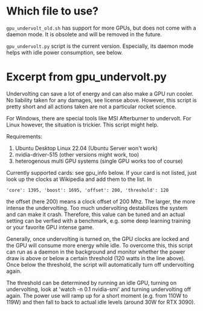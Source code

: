 # Which file to use?
`gpu_undervolt_old.sh` has support for more GPUs, but does not come with a
daemon mode. It is obsolete and will be removed in the future.

`gpu_undervolt.py` script is the current version. Especially, its daemon mode
helps with idle power consumption, see below.
# Excerpt from gpu_undervolt.py
Undervolting can save a lot of energy and can also make a GPU run cooler.
No liability taken for any damages, see license above. However, this script
is pretty short and all actions taken are not a particular rocket science.

For Windows, there are special tools like MSI Afterburner to undervolt. For
Linux however, the situation is trickier. This script might help.

Requirements:
1. Ubuntu Desktop Linux 22.04 (Ubuntu Server won't work)
2. nvidia-driver-515 (other versions might work, too)
3. heterogenous multi GPU systems (single GPU works too of course)

Currently supported cards: see gpu_info below. If your card is not listed,
just look up the clocks at Wikipedia and add them to the list. In

    'core': 1395, 'boost': 1695, 'offset': 200, 'threshold': 120

the offset (here 200) means a clock offset of 200 Mhz. The larger, the more
intense the undervolting. Too much undervolting destabilizes the system and
can make it crash. Therefore, this value can be tuned and an actual setting
can be verfied with a benchmark, e.g. some deep learning training or your
favorite GPU intense game.

Generally, once undervolting is turned on, the GPU clocks are locked and the
GPU will consume more energy while idle. To overcome this, this script can
run as a daemon in the background and monitor whether the power draw is
above or below a certain threshold (120 watts in the line above). Once below
the threshold, the script will automatically turn off undervolting again.

The threshold can be determined by running an idle GPU, turning on
undervolting, look at 'watch -n 0.1 nvidia-smi' and turning undervolting off
again. The power use will ramp up for a short moment (e.g. from 110W to
119W) and then fall to back to actual idle levels (around 30W for RTX 3090).